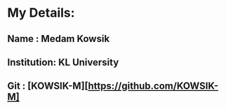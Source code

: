 # My Details:

## Name : Medam Kowsik
## Institution: KL University
## Git : [KOWSIK-M][https://github.com/KOWSIK-M]
